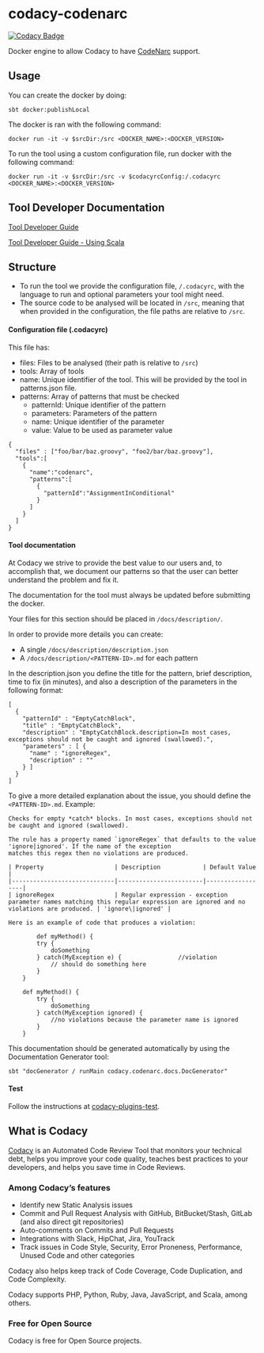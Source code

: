 # codacy-codenarc

[![Codacy Badge](https://api.codacy.com/project/badge/Grade/2ac2eab19b9742d09074afb40bc932ff)](https://app.codacy.com/gh/codacy/codacy-codenarc?utm_source=github.com&utm_medium=referral&utm_content=codacy/codacy-codenarc&utm_campaign=Badge_Grade_Settings)

Docker engine to allow Codacy to have [CodeNarc](https://github.com/CodeNarc/CodeNarc) support.

## Usage

You can create the docker by doing:

    sbt docker:publishLocal

The docker is ran with the following command:

    docker run -it -v $srcDir:/src <DOCKER_NAME>:<DOCKER_VERSION>

To run the tool using a custom configuration file, run docker with the following command:

    docker run -it -v $srcDir:/src -v $codacyrcConfig:/.codacyrc <DOCKER_NAME>:<DOCKER_VERSION>

## Tool Developer Documentation

[Tool Developer Guide](https://support.codacy.com/hc/en-us/articles/207994725-Tool-Developer-Guide)


[Tool Developer Guide - Using Scala](https://support.codacy.com/hc/en-us/articles/207280379-Tool-Developer-Guide-Using-Scala)


## Structure

- To run the tool we provide the configuration file, ```/.codacyrc```, with the language to run and optional parameters your tool might need.
- The source code to be analysed will be located in ```/src```, meaning that when provided in the configuration, the file paths are relative to ```/src```.

#### Configuration file (.codacyrc)

This file has:

 - files: Files to be analysed (their path is relative to ```/src```)
 - tools: Array of tools
 - name: Unique identifier of the tool. This will be provided by the tool in patterns.json file.
 - patterns: Array of patterns that must be checked
     - patternId: Unique identifier of the pattern
     - parameters: Parameters of the pattern
     - name: Unique identifier of the parameter
     - value: Value to be used as parameter value

```
{
  "files" : ["foo/bar/baz.groovy", "foo2/bar/baz.groovy"],
  "tools":[
    {
      "name":"codenarc",
      "patterns":[
        {
          "patternId":"AssignmentInConditional"
        }
      ]
    }
  ]
}
```

#### Tool documentation

At Codacy we strive to provide the best value to our users and, to accomplish that, we document our patterns so that the user can better understand the problem and fix it.

The documentation for the tool must always be updated before submitting the docker.

Your files for this section should be placed in ```/docs/description/```.

In order to provide more details you can create:

- A single ```/docs/description/description.json```
- A ```/docs/description/<PATTERN-ID>.md``` for each pattern


In the description.json you define the title for the pattern, brief description, time to fix (in minutes), and also a description of the parameters in the following format:

```
[
  {
    "patternId" : "EmptyCatchBlock",
    "title" : "EmptyCatchBlock",
    "description" : "EmptyCatchBlock.description=In most cases, exceptions should not be caught and ignored (swallowed).",
    "parameters" : [ {
      "name" : "ignoreRegex",
      "description" : ""
    } ]
  }
]
```

To give a more detailed explanation about the issue, you should define the ```<PATTERN-ID>.md```. Example:

```
Checks for empty *catch* blocks. In most cases, exceptions should not be caught and ignored (swallowed).

The rule has a property named `ignoreRegex` that defaults to the value 'ignore|ignored'. If the name of the exception
matches this regex then no violations are produced.

| Property                    | Description            | Default Value    |
|-----------------------------|------------------------|------------------|
| ignoreRegex                 | Regular expression - exception parameter names matching this regular expression are ignored and no violations are produced. | 'ignore\|ignored' |

Here is an example of code that produces a violation:

        def myMethod() {
        try {
            doSomething
        } catch(MyException e) {                //violation
            // should do something here
        }
    }

    def myMethod() {
        try {
            doSomething
        } catch(MyException ignored) {
            //no violations because the parameter name is ignored
        }
    }
```

This documentation should be generated automatically by using the Documentation Generator tool:

```
sbt "docGenerator / runMain codacy.codenarc.docs.DocGenerator"
```


#### Test

Follow the instructions at [codacy-plugins-test](https://github.com/codacy/codacy-plugins-test).


## What is Codacy

[Codacy](https://www.codacy.com/) is an Automated Code Review Tool that monitors
your technical debt, helps you improve your code quality, teaches best practices
to your developers, and helps you save time in Code Reviews.

### Among Codacy’s features

* Identify new Static Analysis issues
* Commit and Pull Request Analysis with GitHub, BitBucket/Stash, GitLab (and
  also direct git repositories)
* Auto-comments on Commits and Pull Requests
* Integrations with Slack, HipChat, Jira, YouTrack
* Track issues in Code Style, Security, Error Proneness, Performance, Unused
  Code and other categories

Codacy also helps keep track of Code Coverage, Code Duplication, and Code
Complexity.

Codacy supports PHP, Python, Ruby, Java, JavaScript, and Scala, among others.

### Free for Open Source

Codacy is free for Open Source projects.
